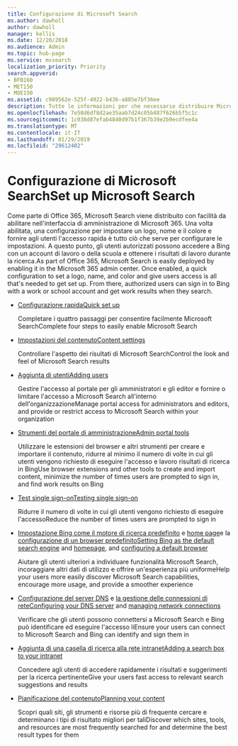 ```yaml
---
title: Configurazione di Microsoft Search
ms.author: dawholl
author: dawholl
manager: kellis
ms.date: 12/20/2018
ms.audience: Admin
ms.topic: hub-page
ms.service: mssearch
localization_priority: Priority
search.appverid:
- BFB160
- MET150
- MOE150
ms.assetid: c989562e-525f-4922-b436-a885e7bf36ee
description: Tutte le informazioni per che necessarie distribuire Microsoft Search all'organizzazione
ms.openlocfilehash: 7e58d6df8d2ae35aab7d24c05b487f626b5f5c1c
ms.sourcegitcommit: 1c038d87efab4840d97b1f367b39e2b9ecdfee4a
ms.translationtype: MT
ms.contentlocale: it-IT
ms.lasthandoff: 01/29/2019
ms.locfileid: "29612402"
---
```

# <a name="set-up-microsoft-search"></a><span data-ttu-id="3b2f5-103">Configurazione di Microsoft Search</span><span class="sxs-lookup"><span data-stu-id="3b2f5-103">Set up Microsoft Search</span></span>

<span data-ttu-id="3b2f5-p101">Come parte di Office 365, Microsoft Search viene distribuito con facilità da abilitare nell'interfaccia di amministrazione di Microsoft 365. Una volta abilitata, una configurazione per impostare un logo, nome e il colore e fornire agli utenti l'accesso rapida è tutto ciò che serve per configurare le impostazioni. A questo punto, gli utenti autorizzati possono accedere a Bing con un account di lavoro o della scuola e ottenere i risultati di lavoro durante la ricerca.</span><span class="sxs-lookup"><span data-stu-id="3b2f5-p101">As part of Office 365, Microsoft Search is easily deployed by enabling it in the Microsoft 365 admin center. Once enabled, a quick configuration to set a logo, name, and color and give users access is all that's needed to get set up. From there, authorized users can sign in to Bing with a work or school account and get work results when they search.</span></span>

- [<span data-ttu-id="3b2f5-107">Configurazione rapida</span><span class="sxs-lookup"><span data-stu-id="3b2f5-107">Quick set up</span></span>](quick-set-up.md)
    
    <span data-ttu-id="3b2f5-108">Completare i quattro passaggi per consentire facilmente Microsoft Search</span><span class="sxs-lookup"><span data-stu-id="3b2f5-108">Complete four steps to easily enable Microsoft Search</span></span>

- [<span data-ttu-id="3b2f5-109">Impostazioni del contenuto</span><span class="sxs-lookup"><span data-stu-id="3b2f5-109">Content settings</span></span>](content-settings.md)
    
    <span data-ttu-id="3b2f5-110">Controllare l'aspetto dei risultati di Microsoft Search</span><span class="sxs-lookup"><span data-stu-id="3b2f5-110">Control the look and feel of Microsoft Search results</span></span>
    
- [<span data-ttu-id="3b2f5-111">Aggiunta di utenti</span><span class="sxs-lookup"><span data-stu-id="3b2f5-111">Adding users</span></span>](add-users.md)
    
    <span data-ttu-id="3b2f5-112">Gestire l'accesso al portale per gli amministratori e gli editor e fornire o limitare l'accesso a Microsoft Search all'interno dell'organizzazione</span><span class="sxs-lookup"><span data-stu-id="3b2f5-112">Manage portal access for administrators and editors, and provide or restrict access to Microsoft Search within your organization</span></span>
    
- [<span data-ttu-id="3b2f5-113">Strumenti del portale di amministrazione</span><span class="sxs-lookup"><span data-stu-id="3b2f5-113">Admin portal tools</span></span>](admin-portal-tools.md)
    
    <span data-ttu-id="3b2f5-114">Utilizzare le estensioni del browser e altri strumenti per creare e importare il contenuto, ridurre al minimo il numero di volte in cui gli utenti vengono richiesto di eseguire l'accesso e lavoro risultati di ricerca in Bing</span><span class="sxs-lookup"><span data-stu-id="3b2f5-114">Use browser extensions and other tools to create and import content, minimize the number of times users are prompted to sign in, and find work results on Bing</span></span>
    
- [<span data-ttu-id="3b2f5-115">Test single sign-on</span><span class="sxs-lookup"><span data-stu-id="3b2f5-115">Testing single sign-on</span></span>](test-single-sign-on.md)
    
    <span data-ttu-id="3b2f5-116">Ridurre il numero di volte in cui gli utenti vengono richiesto di eseguire l'accesso</span><span class="sxs-lookup"><span data-stu-id="3b2f5-116">Reduce the number of times users are prompted to sign in</span></span>
    
- <span data-ttu-id="3b2f5-117">[Impostazione Bing come il motore di ricerca predefinito](set-default-search-engine.md) e [home page](set-default-homepage.md)e la [configurazione di un browser predefinito](set-default-browser.md)</span><span class="sxs-lookup"><span data-stu-id="3b2f5-117">[Setting Bing as the default search engine](set-default-search-engine.md) and [homepage](set-default-homepage.md), and [configuring a default browser](set-default-browser.md)</span></span>
    
    <span data-ttu-id="3b2f5-118">Aiutare gli utenti ulteriori a individuare funzionalità Microsoft Search, incoraggiare altri dati di utilizzo e offrire un'esperienza più uniforme</span><span class="sxs-lookup"><span data-stu-id="3b2f5-118">Help your users more easily discover Microsoft Search capabilities, encourage more usage, and provide a smoother experience</span></span>
    
- <span data-ttu-id="3b2f5-119">[Configurazione del server DNS](advanced-dns-configuration.md) e [la gestione delle connessioni di rete](manage-network-connections.md)</span><span class="sxs-lookup"><span data-stu-id="3b2f5-119">[Configuring your DNS server](advanced-dns-configuration.md) and [managing network connections](manage-network-connections.md)</span></span>
    
    <span data-ttu-id="3b2f5-120">Verificare che gli utenti possono connettersi a Microsoft Search e Bing può identificare ed eseguire l'accesso li</span><span class="sxs-lookup"><span data-stu-id="3b2f5-120">Ensure your users can connect to Microsoft Search and Bing can identify and sign them in</span></span>

- [<span data-ttu-id="3b2f5-121">Aggiunta di una casella di ricerca alla rete intranet</span><span class="sxs-lookup"><span data-stu-id="3b2f5-121">Adding a search box to your intranet</span></span>](add-a-search-box-to-your-intranet-site.md)

    <span data-ttu-id="3b2f5-122">Concedere agli utenti di accedere rapidamente i risultati e suggerimenti per la ricerca pertinente</span><span class="sxs-lookup"><span data-stu-id="3b2f5-122">Give your users fast access to relevant search suggestions and results</span></span>

- [<span data-ttu-id="3b2f5-123">Pianificazione del contenuto</span><span class="sxs-lookup"><span data-stu-id="3b2f5-123">Planning your content</span></span>](plan-your-content.md)
    
    <span data-ttu-id="3b2f5-124">Scopri quali siti, gli strumenti e risorse più di frequente cercare e determinano i tipi di risultato migliori per tali</span><span class="sxs-lookup"><span data-stu-id="3b2f5-124">Discover which sites, tools, and resources are most frequently searched for and determine the best result types for them</span></span>

  

